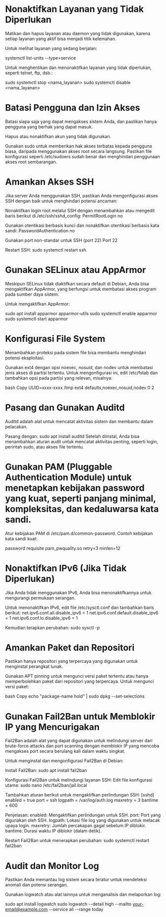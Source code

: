 # Nonaktifkan Layanan yang Tidak Diperlukan
Matikan dan hapus layanan atau daemon yang tidak digunakan, karena setiap layanan yang aktif bisa menjadi titik kelemahan.

Untuk melihat layanan yang sedang berjalan:

systemctl list-units --type=service

Untuk menghentikan dan menonaktifkan layanan yang tidak diperlukan, seperti telnet, ftp, dsb.:

sudo systemctl stop <nama_layanan>
sudo systemctl disable <nama_layanan>

# Batasi Pengguna dan Izin Akses
Batasi siapa saja yang dapat mengakses sistem Anda, dan pastikan hanya pengguna yang berhak yang dapat masuk.

Hapus atau nonaktifkan akun yang tidak digunakan.

Gunakan sudo untuk memberikan hak akses terbatas kepada pengguna biasa, daripada menggunakan akses root secara langsung.
Pastikan file konfigurasi seperti /etc/sudoers sudah benar dan menghindari penggunaan akses root sembarangan.

# Amankan Akses SSH
Jika server Anda menggunakan SSH, pastikan Anda mengonfigurasi akses SSH dengan baik untuk menghindari potensi ancaman:

Nonaktifkan login root melalui SSH dengan menambahkan atau mengedit baris berikut di /etc/ssh/sshd_config:
PermitRootLogin no

Gunakan otentikasi berbasis kunci dan nonaktifkan otentikasi berbasis kata sandi:
PasswordAuthentication no

Gunakan port non-standar untuk SSH (port 22)
Port 22

Restart SSH:
sudo systemctl restart ssh

# Gunakan SELinux atau AppArmor
Meskipun SELinux tidak diaktifkan secara default di Debian, Anda bisa mengaktifkan AppArmor, yang berfungsi untuk membatasi akses program pada sumber daya sistem.

Untuk mengaktifkan AppArmor:

sudo apt install apparmor apparmor-utils
sudo systemctl enable apparmor
sudo systemctl start apparmor

# Konfigurasi File System
Menambahkan proteksi pada sistem file bisa membantu menghindari potensi eksploitasi.

Gunakan ext4 dengan opsi noexec, nosuid, dan nodev untuk membatasi jenis akses di partisi tertentu.
Untuk mengonfigurasi ini, edit /etc/fstab dan tambahkan opsi pada partisi yang relevan, misalnya:

bash
Copy
UUID=xxxx-xxxx /tmp ext4 defaults,noexec,nosuid,nodev 0 2

# Pasang dan Gunakan Auditd
Auditd adalah alat untuk mencatat aktivitas sistem dan membantu dalam pelacakan.

Pasang dengan:
sudo apt install auditd
Setelah diinstal, Anda bisa menambahkan aturan audit untuk mencatat aktivitas penting, seperti login, perintah sudo, atau akses file tertentu.

# Gunakan PAM (Pluggable Authentication Module) untuk menetapkan kebijakan password yang kuat, seperti panjang minimal, kompleksitas, dan kedaluwarsa kata sandi.
Atur kebijakan PAM di /etc/pam.d/common-password.
Contoh kebijakan kata sandi kuat:

password requisite pam_pwquality.so retry=3 minlen=12

# Nonaktifkan IPv6 (Jika Tidak Diperlukan)
Jika Anda tidak menggunakan IPv6, Anda bisa menonaktifkannya untuk mengurangi permukaan serangan.

Untuk menonaktifkan IPv6, edit file /etc/sysctl.conf dan tambahkan baris berikut:
net.ipv6.conf.all.disable_ipv6 = 1
net.ipv6.conf.default.disable_ipv6 = 1
net.ipv6.conf.lo.disable_ipv6 = 1

Kemudian terapkan perubahan:
sudo sysctl -p

# Amankan Paket dan Repositori
Pastikan hanya repositori yang terpercaya yang digunakan untuk menginstal perangkat lunak.

Gunakan APT pinning untuk mengunci versi paket tertentu atau hanya memperbolehkan paket dari repositori yang terpercaya.
Untuk mengunci versi paket:

bash
Copy
echo "package-name hold" | sudo dpkg --set-selections

# Gunakan Fail2Ban untuk Memblokir IP yang Mencurigakan
Fail2Ban adalah alat yang dapat digunakan untuk melindungi server dari brute-force attacks dan port scanning dengan memblokir IP yang mencoba mengakses port secara berulang kali dalam waktu singkat.

Untuk menginstal dan mengonfigurasi Fail2Ban di Debian:

Install Fail2Ban:
sudo apt install fail2ban

Konfigurasi Fail2Ban untuk melindungi layanan SSH:
Edit file konfigurasi utama:
sudo nano /etc/fail2ban/jail.local

Tambahkan aturan berikut untuk mengaktifkan perlindungan SSH:
[sshd]
enabled  = true
port     = ssh
logpath  = /var/log/auth.log
maxretry = 3
bantime  = 600

Penjelasan:
enabled: Mengaktifkan perlindungan untuk SSH.
port: Port yang digunakan oleh SSH.
logpath: Lokasi file log yang digunakan untuk melacak upaya login.
maxretry: Jumlah percakapan gagal sebelum IP diblokir.
bantime: Durasi waktu IP diblokir (dalam detik).

Restart Fail2Ban untuk menerapkan perubahan:
sudo systemctl restart fail2ban

# Audit dan Monitor Log
Pastikan Anda memantau log sistem secara teratur untuk mendeteksi anomali dan potensi serangan.

Gunakan logwatch atau alat lainnya untuk menganalisis dan melaporkan log:

sudo apt install logwatch
sudo logwatch --detail high --mailto your-email@example.com --service all --range today
